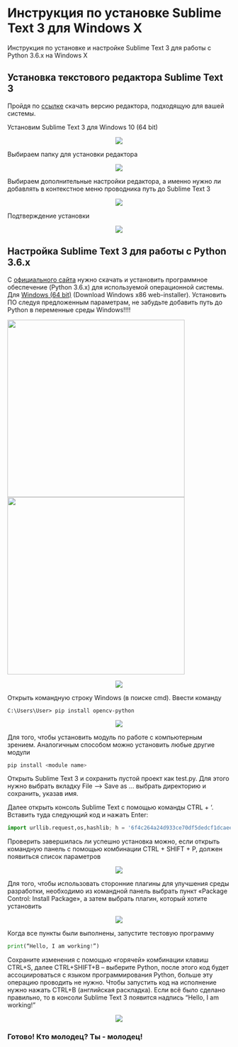 # Инструкция по установке Sublime Text 3 для Windows X

Инструкция по установке и настройке Sublime Text 3 для работы с Python 3.6.x на Windows X

## Установка текстового редактора Sublime Text 3 

Пройдя по [ссылке](https://www.sublimetext.com/3) скачать версию редактора, подходящую для вашей системы. 

Установим Sublime Text 3 для Windows 10 (64 bit) 

<p align="center">
<img src="https://github.com/serykhelena/Guides/blob/windows_os/sublime_install_pics/fig1.png">
</p>

Выбираем папку для установки редактора 

<p align="center">
<img src="https://github.com/serykhelena/Guides/blob/windows_os/sublime_install_pics/fig2.png">
</p>

Выбираем дополнительные настройки редактора, а именно нужно ли добавлять в контекстное меню проводника путь до Sublime Text 3 

<p align="center">
<img src="https://github.com/serykhelena/Guides/blob/windows_os/sublime_install_pics/fig3.png">
</p>

Подтверждение установки 

<p align="center">
<img src="https://github.com/serykhelena/Guides/blob/windows_os/sublime_install_pics/fig4.png">
</p>

## Настройка Sublime Text 3 для работы с Python 3.6.x

С [официального сайта](www.python.org) нужно скачать и установить программное обеспечение (Python 3.6.x) для используемой операционной системы. Для [Windows (64 bit)](https://www.python.org/downloads/windows/) (Download Windows x86 web-installer). Установить ПО следуя предложенным параметрам, не забудьте добавить путь до Python в переменные среды Windows!!!!

<img width="400" heigth = "400" src="https://github.com/serykhelena/Guides/blob/windows_os/sublime_install_pics/fig5_1.jpg"> <img width="400" heigth = "400" src="https://github.com/serykhelena/Guides/blob/windows_os/sublime_install_pics/fig5_2.jpg">
<p align="center">
<img src="https://github.com/serykhelena/Guides/blob/windows_os/sublime_install_pics/fig5_3.jpg">
</p>

Открыть командную строку Windows (в поиске cmd). Ввести команду

```
C:\Users\User> pip install opencv-python 
```

<p align="center">
<img src="https://github.com/serykhelena/Guides/blob/windows_os/sublime_install_pics/fig6.png">
</p>

Для того, чтобы установить модуль по работе с компьютерным зрением. 
Аналогичным способом можно установить любые другие модули 

```python
pip install <module name> 
```

Открыть Sublime Text 3 и сохранить пустой проект как test.py. Для этого нужно выбрать вкладку File –> Save as … выбрать директорию и сохранить, указав имя.

Далее открыть консоль Sublime Text с помощью команды CTRL + ‘. Вставить туда следующий код и нажать Enter:

```python
import urllib.request,os,hashlib; h = '6f4c264a24d933ce70df5dedcf1dcaee' + 'ebe013ee18cced0ef93d5f746d80ef60'; pf = 'Package Control.sublime-package'; ipp = sublime.installed_packages_path(); urllib.request.install_opener( urllib.request.build_opener( urllib.request.ProxyHandler()) ); by = urllib.request.urlopen( 'http://packagecontrol.io/' + pf.replace(' ', '%20')).read(); dh = hashlib.sha256(by).hexdigest(); print('Error validating download (got %s instead of %s), please try manual install' % (dh, h)) if dh != h else open(os.path.join( ipp, pf), 'wb' ).write(by)
```

Проверить завершилась ли успешно установка можно, если открыть командную панель с помощью комбинации CTRL + SHIFT + P, должен появиться список параметров 

<p align="center">
<img src="https://github.com/serykhelena/Guides/blob/windows_os/sublime_install_pics/fig7.png">
</p>

Для того, чтобы использовать сторонние плагины для улучшения среды разработки, необходимо из командной панель выбрать пункт «Package Control: Install Package», а затем выбрать плагин, который хотите установить 

<p align="center">
<img src="https://github.com/serykhelena/Guides/blob/windows_os/sublime_install_pics/fig8.png">
</p>

Когда все пункты были выполнены, запустите тестовую программу

```python
print(“Hello, I am working!”)
```

Сохраните изменения с помощью «горячей» комбинации клавиш CTRL+S, далее CTRL+SHIFT+B – выберите Python, после этого код будет ассоциироваться с языком программирования Python, больше эту операцию проводить не нужно. Чтобы запустить код на исполнение нужно нажать CTRL+B (английская раскладка). Если всё было сделано правильно, то в консоли Sublime Text 3 появится надпись “Hello, I am working!” 

<p align="center">
<img src="https://github.com/serykhelena/Guides/blob/windows_os/sublime_install_pics/fig9.png">
</p>


### Готово! Кто молодец? Ты - молодец! 

